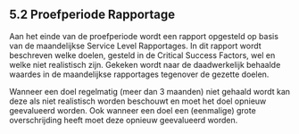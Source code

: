 ## 5.2 Proefperiode Rapportage

Aan het einde van de proefperiode wordt een rapport opgesteld op basis van de maandelijkse Service Level Rapportages. In dit rapport wordt beschreven welke doelen, gesteld in de Critical Success Factors, wel en welke niet realistisch zijn. Gekeken wordt naar de daadwerkelijk behaalde waardes in de maandelijkse rapportages tegenover de gezette doelen. 

Wanneer een doel regelmatig (meer dan 3 maanden) niet gehaald wordt kan deze als niet realistisch worden beschouwt en moet het doel opnieuw geevalueerd worden. Ook wanneer een doel een (eenmalige) grote overschrijding heeft moet deze opnieuw geevalueerd worden.